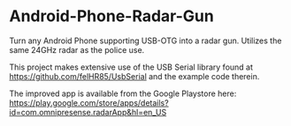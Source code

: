 
# Android-Phone-Radar-Gun
Turn any Android Phone supporting USB-OTG into a radar gun.  Utilizes the same 24GHz radar as the police use.

This project makes extensive use of the USB Serial library found at https://github.com/felHR85/UsbSerial
and the example code therein.

The improved app is available from the Google Playstore here: https://play.google.com/store/apps/details?id=com.omnipresense.radarApp&hl=en_US
